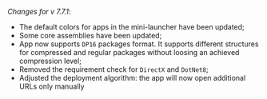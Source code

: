 _Changes for v 7.7.1_:
- The default colors for apps in the mini-launcher have been updated;
- Some core assemblies have been updated;
- App now supports `DP16` packages format. It supports different structures for compressed and regular packages without loosing an achieved compression level;
- Removed the requirement check for `DirectX` and `DotNet8`;
- Adjusted the deployment algorithm: the app will now open additional URLs only manually
